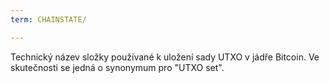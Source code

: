 ```yaml
---
term: CHAINSTATE/

---
```

Technický název složky používané k uložení sady UTXO v jádře Bitcoin. Ve skutečnosti se jedná o synonymum pro "UTXO set".